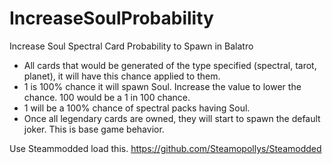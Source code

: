 # IncreaseSoulProbability
Increase Soul Spectral Card Probability to Spawn in Balatro

- All cards that would be generated of the type specified (spectral, tarot, planet), it will have this chance applied to them.
- 1 is 100% chance it will spawn Soul.  Increase the value to lower the chance. 100 would be a 1 in 100 chance.
- 1 will be a 100% chance of spectral packs having Soul.
- Once all legendary cards are owned, they will start to spawn the default joker.  This is base game behavior.

Use Steammodded load this. https://github.com/Steamopollys/Steamodded
